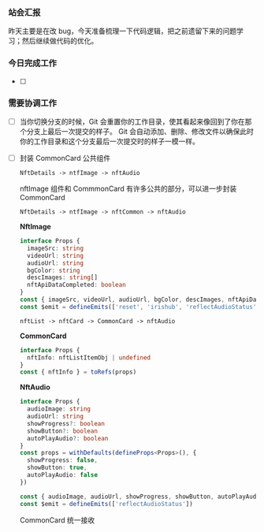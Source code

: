 ### 站会汇报

昨天主要是在改 bug，今天准备梳理一下代码逻辑，把之前遗留下来的问题学习；然后继续做代码的优化。

### 今日完成工作

- [ ] 

### 需要协调工作

- [ ] 当你切换分支的时候，Git 会重置你的工作目录，使其看起来像回到了你在那个分支上最后一次提交的样子。 Git 会自动添加、删除、修改文件以确保此时你的工作目录和这个分支最后一次提交时的样子一模一样。

- [ ] 封装 CommonCard 公共组件

  `NftDetails -> ntfImage -> nftAudio`

  nftImage 组件和 CommmonCard 有许多公共的部分，可以进一步封装 CommonCard

  `NftDetails -> ntfImage -> nftCommon -> nftAudio`

  **NftImage**

  ```ts
  interface Props {
    imageSrc: string
    videoUrl: string
    audioUrl: string
    bgColor: string
    descImages: string[]
    nftApiDataCompleted: boolean
  }
  const { imageSrc, videoUrl, audioUrl, bgColor, descImages, nftApiDataCompleted } = toRefs(props)
  const $emit = defineEmits(['reset', 'irishub', 'reflectAudioStatus'])
  ```

  `nftList -> nftCard -> CommonCard -> nftAudio`

  **CommonCard**

  ```ts
  interface Props {
    nftInfo: nftListItemObj | undefined
  }
  const { nftInfo } = toRefs(props)
  ```

  **NftAudio**

  ```ts
  interface Props {
    audioImage: string
    audioUrl: string
    showProgress?: boolean
    showButton?: boolean
    autoPlayAudio?: boolean
  }
  const props = withDefaults(defineProps<Props>(), {
    showProgress: false,
    showButton: true,
    autoPlayAudio: false
  })
  
  const { audioImage, audioUrl, showProgress, showButton, autoPlayAudio } = toRefs(props)
  const $emit = defineEmits(['reflectAudioStatus'])
  ```

  CommonCard 统一接收

